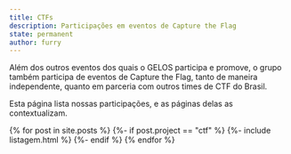 ```yaml
---
title: CTFs
description: Participações em eventos de Capture the Flag
state: permanent
author: furry
---
```


Além dos outros eventos dos quais o GELOS participa e promove, o grupo também
participa de eventos de Capture the Flag, tanto de maneira independente, quanto
em parceria com outros times de CTF do Brasil.

Esta página lista nossas participações, e as páginas delas as
contextualizam.

{% for post in site.posts %}
  {%- if post.project == "ctf" %}
    {%- include listagem.html %}
  {%- endif %}
{% endfor %}
